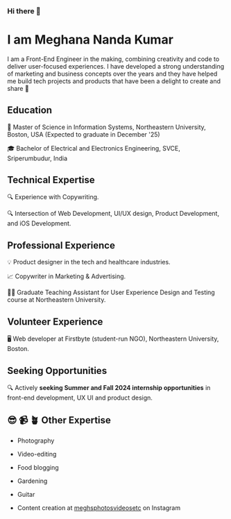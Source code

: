 ### Hi there 👋

<!--
**MeghanaNandaKumar/MeghanaNandaKumar** is a ✨ _special_ ✨ repository because its `README.md` (this file) appears on your GitHub profile.

Here are some ideas to get you started:

- 🔭 I’m currently working on Firstbyte's website development
- 🌱 I’m currently learning iOS development using Swift and Swift UI
- 👯 I’m looking to collaborate on front-end development & iOS projects, crypto, and UX UI design on Figma
- 🤔 I’m looking for help with learning Data structures and Algorithms
- 💬 Ask me about my interests and my transition from copywriting to software development - you'll be in for a ride
- 📫 How to reach me: nandakumar.me@northeastern.edu or one of my socials
- 😄 Pronouns: she/her
- ⚡ Fun fact: I know a little about everything
-->

# I am Meghana Nanda Kumar 

   I am a Front-End Engineer in the making, combining creativity and code to deliver user-focused experiences. I have developed a strong understanding of marketing and business concepts over the years and they have helped me build tech projects and products that have been a delight to create and share 🚀 

## Education

   📍 Master of Science in Information Systems, Northeastern University, Boston, USA (Expected to graduate in December '25)

   🎓 Bachelor of Electrical and Electronics Engineering, SVCE, Sriperumbudur, India

## Technical Expertise

   🔍 Experience with Copywriting.

   🔍 Intersection of Web Development, UI/UX design, Product Development, and iOS Development.

## Professional Experience

   💡 Product designer in the tech and healthcare industries.
   
   📈 Copywriter in Marketing & Advertising. 
   
   👩‍💻 Graduate Teaching Assistant for User Experience Design and Testing course at Northeastern University.

## Volunteer Experience

  🖥 Web developer at Firstbyte (student-run NGO), Northeastern University, Boston.

## Seeking Opportunities

   🔍 Actively **seeking Summer and Fall 2024 internship opportunities** in front-end development, UX UI and product design.

## 😎 📹 🪴 Other Expertise

   * Photography

   * Video-editing

   * Food blogging

   * Gardening

   * Guitar

   * Content creation at [meghsphotosvideosetc](https://www.instagram.com/meghsphotosvideosetc/?hl=en) on Instagram 



